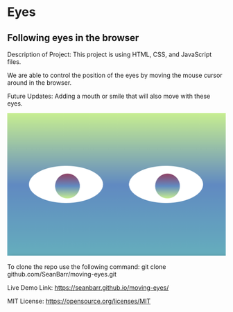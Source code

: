 # Eyes
## Following eyes in the browser
Description of Project: 
This project is using HTML, CSS, and JavaScript files. 

We are able to control the position of the eyes by moving the mouse cursor around in the browser.

Future Updates: Adding a mouth or smile that will also move with these eyes. 

![datafetch preview image](https://github.com/SeanBarr/moving-eyes/blob/main/image/preview.png?raw=true)

To clone the repo use the following command: 
git clone github.com/SeanBarr/moving-eyes.git

Live Demo Link: 
https://seanbarr.github.io/moving-eyes/

MIT License: 
https://opensource.org/licenses/MIT